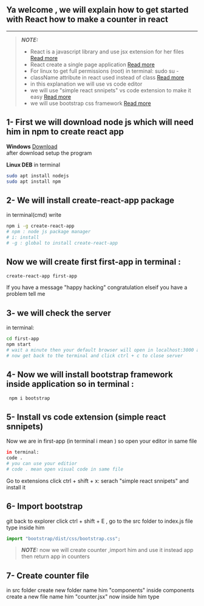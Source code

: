 ## Ya welcome , we will explain how to get started with React  how to make a counter in react
---------------------------------------------------------------
> **_NOTE:_** 
> - React is a javascript library and use jsx extension for her files [Read more](https://www.geeksforgeeks.org/jsx-full-form/)<br>
> - React create a single page application [Read more ](https://en.wikipedia.org/wiki/Single-page_application)
> - For linux to get full permissions (root) in terminal: sudo su -
> - className attribute in react used instead of class [Read more ](https://www.geeksforgeeks.org/why-react-uses-classname-over-class-attribute/)
> - in this explanation we will use vs code editor 
> - we will use "simple react snnipets" vs code extension to make it easy [Read more](https://www.digitalocean.com/community/posts/write-react-faster-with-simple-react-snippets)
> - we will use bootstrap css framework [Read more](https://websuggestion.com/why-bootstrap-is-better-than-css/)

## 1- First we will download node js which will need him in npm to create react app
 **Windows** [Download](https://nodejs.org/dist/v16.13.0/node-v16.13.0-x64.msi) <br>
 after download setup the program <br>
 
 **Linux DEB** in terminal <br>
 ```bash
 sudo apt install nodejs  
 sudo apt install npm 
 ```
 ## 2- We will install create-react-app package
 in terminal(cmd) write 
 ```bash
 npm i -g create-react-app
 # npm : node js package manager
 # i: install
 # -g : global to install create-react-app
 
 ```
 ## Now we will create first first-app in terminal :
 ```bash
 create-react-app first-app 
 ```
 If you have a message "happy hacking" congratulation 
 elseif you have a problem tell me 
 ## 
## 3- we will check the server 
in terminal:
```bash
cd first-app
npm start 
# wait a minute then your default browser will open in localhost:3000 and react logo will appear 
# now get back to the terminal and click ctrl + c to close server 
```
## 4- Now we will install bootstrap framework inside application so in terminal :
```bash
 npm i bootstrap 
```
## 5- Install vs code extension (simple react snnipets) 
Now we are in first-app (in terminal i mean ) so open your editor in same file 
```bash
in terminal: 
code . 
# you can use your editior 
# code . mean open visual code in same file 
```
Go to extensions click ctrl + shift + x:
serach "simple react snnipets" and install it 

## 6- Import bootstrap 
git back to explorer click ctrl + shift + E , go to the src folder to index.js file type inside him 
```python
import "bootstrap/dist/css/bootstrap.css";
```
> _**NOTE:**_ now we will create counter ,import him and use it instead app then return app in counters 
## 7- Create counter file 
in src folder create new folder name him "components"
inside components create a new file name him "counter.jsx" 
now inside him type 
```javascript 
```


